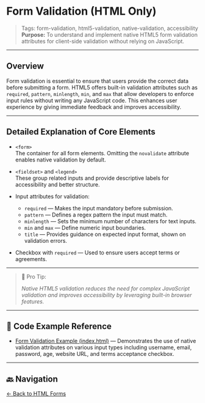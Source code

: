 # Form Validation (HTML Only)

> Tags: form-validation, html5-validation, native-validation, accessibility  
> **Purpose:** To understand and implement native HTML5 form validation attributes for client-side validation without relying on JavaScript.

---

## Overview

Form validation is essential to ensure that users provide the correct data before submitting a form. HTML5 offers built-in validation attributes such as `required`, `pattern`, `minlength`, `min`, and `max` that allow developers to enforce input rules without writing any JavaScript code. This enhances user experience by giving immediate feedback and improves accessibility.

---

## Detailed Explanation of Core Elements

- `<form>`  
  The container for all form elements. Omitting the `novalidate` attribute enables native validation by default.

- `<fieldset>` and `<legend>`  
  These group related inputs and provide descriptive labels for accessibility and better structure.

- Input attributes for validation:  
  - `required` — Makes the input mandatory before submission.  
  - `pattern` — Defines a regex pattern the input must match.  
  - `minlength` — Sets the minimum number of characters for text inputs.  
  - `min` and `max` — Define numeric input boundaries.  
  - `title` — Provides guidance on expected input format, shown on validation errors.  

- Checkbox with `required` — Used to ensure users accept terms or agreements.

---

> 🧠 Pro Tip:
>
> _Native HTML5 validation reduces the need for complex JavaScript validation and improves accessibility by leveraging built-in browser features._

---

## 🧪 Code Example Reference

- [Form Validation Example (index.html)](index.html) — Demonstrates the use of native validation attributes on various input types including username, email, password, age, website URL, and terms acceptance checkbox.

---

## 🔙 Navigation

[← Back to HTML Forms](../README.md)
